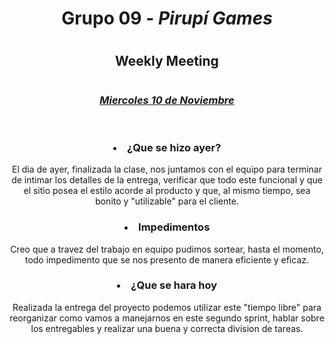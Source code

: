 # <h1 align="center">Grupo 09 - <em>Pirupí Games</em></h1>

#

## <h2 align="center"> **Weekly Meeting**</h2>

#

## <h3 align="center" style="text-decoration: underline">_Miercoles 10 de Noviembre_</h3>

<br>

### <li align="center">**¿Que se hizo ayer?**</li>

<p align="center">El dia de ayer, finalizada la clase, nos juntamos con el equipo para terminar de intimar los detalles de la entrega, verificar que todo este funcional y que el sitio posea el estilo acorde al producto y que, al mismo tiempo, sea bonito y "utilizable" para el cliente.</p>

### <li align="center">**Impedimentos**</li>

<p align="center">Creo que a travez del trabajo en equipo pudimos sortear, hasta el momento, todo impedimento que se nos presento de manera eficiente y eficaz.</p>

### <li align="center">**¿Que se hara hoy**</li>

<p align="center">Realizada la entrega del proyecto podemos utilizar este "tiempo libre" para reorganizar como vamos a manejarnos en este segundo sprint, hablar sobre los entregables y realizar una buena y correcta division de tareas.</p>

